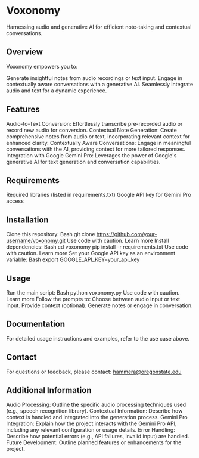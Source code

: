# Voxonomy

Harnessing audio and generative AI for efficient note-taking and contextual conversations.

## Overview

Voxonomy empowers you to:

Generate insightful notes from audio recordings or text input.
Engage in contextually aware conversations with a generative AI.
Seamlessly integrate audio and text for a dynamic experience.
## Features

Audio-to-Text Conversion: Effortlessly transcribe pre-recorded audio or record new audio for conversion.
Contextual Note Generation: Create comprehensive notes from audio or text, incorporating relevant context for enhanced clarity.
Contextually Aware Conversations: Engage in meaningful conversations with the AI, providing context for more tailored responses.
Integration with Google Gemini Pro: Leverages the power of Google's generative AI for text generation and conversation capabilities.
## Requirements

Required libraries (listed in requirements.txt)
Google API key for Gemini Pro access
## Installation

Clone this repository:
Bash
git clone https://github.com/your-username/voxonomy.git
Use code with caution. Learn more
Install dependencies:
Bash
cd voxonomy
pip install -r requirements.txt
Use code with caution. Learn more
Set your Google API key as an environment variable:
Bash
export GOOGLE_API_KEY=your_api_key

## Usage

Run the main script:
Bash
python voxonomy.py
Use code with caution. Learn more
Follow the prompts to:
Choose between audio input or text input.
Provide context (optional).
Generate notes or engage in conversation.
## Documentation

For detailed usage instructions and examples, refer to the use case above.

## Contact

For questions or feedback, please contact: hammera@oregonstate.edu

## Additional Information

Audio Processing: Outline the specific audio processing techniques used (e.g., speech recognition library).
Contextual Information: Describe how context is handled and integrated into the generation process.
Gemini Pro Integration: Explain how the project interacts with the Gemini Pro API, including any relevant configuration or usage details.
Error Handling: Describe how potential errors (e.g., API failures, invalid input) are handled.
Future Development: Outline planned features or enhancements for the project.

